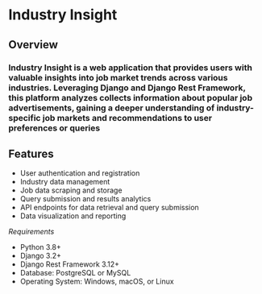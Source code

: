 # Industry Insight


## Overview

### Industry Insight is a web application that provides users with valuable insights into job market trends across various industries. Leveraging Django and Django Rest Framework, this platform analyzes collects information about popular job advertisements, gaining a deeper understanding of industry-specific job markets and recommendations to user preferences or queries

## Features


- User authentication and registration
- Industry data management
- Job data scraping and storage
- Query submission and results analytics
- API endpoints for data retrieval and query submission
- Data visualization and reporting


*Requirements*


- Python 3.8+
- Django 3.2+
- Django Rest Framework 3.12+
- Database: PostgreSQL or MySQL
- Operating System: Windows, macOS, or Linux
